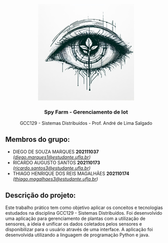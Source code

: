 <p align="center">
    <img src="./images/OIG.jfif" alt="logo" width="300" height="300">
</p>

<h3 align="center">Spy Farm - Gerenciamento de Iot </h3>

<p align="center">
  GCC129 - Sistemas Distribuídos - Prof. André de Lima Salgado
</p>
    
## Membros do grupo:
- DIEGO DE SOUZA MARQUES **202111037** *(diego.marques1@estudante.ufla.br)*
- RICARDO AUGUSTO SANTOS **202110173** *(ricardo.santos3@estudante.ufla.br)*
- THIAGO HENRIQUE DOS REIS MAGALHÃES **202110174** *(thiago.magalhaes3@estudante.ufla.br)*

## Descrição do projeto:
Este trabalho prático tem como objetivo aplicar os conceitos e tecnologias estudados na disciplina GCC129 - Sistemas Distribuídos. Foi desenvolvido uma aplicação para gerenciamento de plantas com a utilização de sensores, a ideia é unificar os dados coletados pelos sensores e disponibilizar para o usuário através de uma interface. A aplicação foi desenvolvida utilizando a linguagem de programação Python e java.